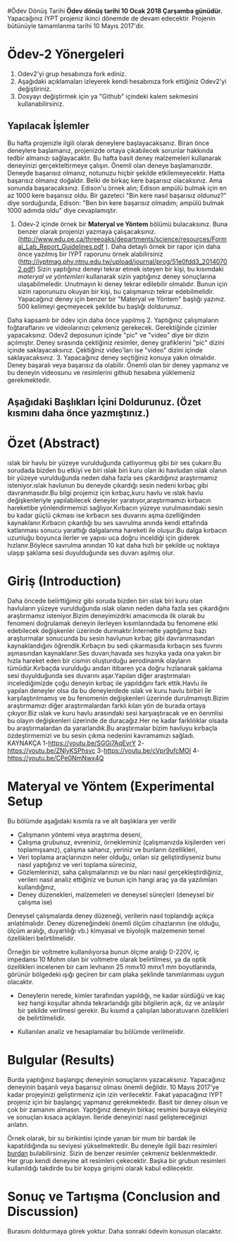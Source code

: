 #Ödev Dönüş Tarihi
**Ödev dönüş tarihi 10 Ocak 2018 Çarşamba günüdür.** Yapacağınız IYPT projeniz ikinci dönemde de devam edecektir. Projenin bütünüyle tamamlanma tarihi 10 Mayıs 2017'dir. 

# Ödev-2 Yönergeleri 
1. Odev2'yi grup hesabınıza fork ediniz. 
2. Aşağıdaki açıklamaları izleyerek kendi hesabınıza fork ettiğiniz Odev2'yi değiştiriniz. 
3. Dosyayı değiştirmek için ya "Github" içindeki kalem sekmesini kullanabilirsiniz. 

## Yapılacak İşlemler
Bu hafta projenizle ilgili olarak deneylere başlayacaksanız. Biran önce deneylere başlamanız, projenizde ortaya 
çıkabilecek sorunlar hakkında tedbir almanızı sağlayacaktır. Bu hafta basit deney malzemeleri kullanarak deneyinizi
gerçekteltirmeye çalışın. Önemli olan deneye başlamanızdır. Deneyde başarısız olmanız, notunuzu hiçbir şekilde etkilemeyecektir.
Hatta başarısız olmanız doğaldır. Belki de birkaç kere başarısız olacaksınız. Ama sonunda başaracaksınız. Edison'u örnek alın; 
Edison ampülü bulmak için en az 1000 kere başarısız oldu. Bir gazeteci "Bin kere nasıl başarısız oldunuz?" diye sorduğunda, 
Edison: "Ben bin kere başarısız olmadım; ampülü bulmak 1000 adımda oldu" diye cevaplamıştır. 

1. Ödev-2 içinde örnek bir **Materyal ve Yöntem** bölümü bulacaksınız. Buna benzer olarak projenizi yazmaya çalışacaksınız. (http://www.edu.pe.ca/threeoaks/departments/science/resources/Formal_Lab_Report_Guidelines.pdf ). Daha detaylı örnek bir rapor için daha önce yazılmış bir IYPT raporunu örnek alabilirsiniz (http://iyptmag.phy.ntnu.edu.tw/upload/journal/prog/51e0fdd3_20140702.pdf) Sizin yaptığınız deneyi tekrar etmek isteyen bir kişi, bu kısımdaki *materyal ve yöntemleri* kullanarak sizin yaptığınız deney sonuçlarına ulaşabilmeledir. Unutmayın ki deney tekrar edilebilir olmalıdır. Bunun için sizin raporunuzu okuyan bir kişi, bu çalışmanızı tekrar edebilmelidir. Yapacağınız deney için benzer bir "Materyal ve Yöntem" başlığı yazınız. 500 kelimeyi geçmeyecek şekilde bu başlığı doldurunuz. 

Daha kapsamlı bir ödev için daha önce yapılmış 
2. Yaptığınız çalışmaların foğtaraflarını ve videolarınızı çekmeniz gerekecek. Gerektiğinde çizimler yapacaksınız. Odev2 deposunun içinde "pic" ve "video" diye bir dizin açılmıştır. Deney sırasında çektiğiniz resimler, deney grafiklerini "pic" dizini içinde saklayacaksınız. Çektiğiniz video'ları ise "video" dizini içinde saklayacaksınız. 
3. Yapacağınız deney seçtiğiniz konuya yakın olmalıdır. Deney başaralı veya başarısız da olabilir. Önemli olan bir deney yapmanız ve bu deneyin videosunu ve resimlerini github hesabına yüklemeniz gerekmektedir. 

## Aşağıdaki Başlıkları İçini Doldurunuz. (Özet kısmını daha önce yazmıştınız.) 

# Özet (Abstract)
ıslak bir havlu bir yüzeye vurulduğunda çatlıyormuş gibi bir ses çukarır.Bu sorudada bizden bu etkiyi ve biri ıslak biri kuru olan iki havludan ıslak olanın bir yüzeye vurulduğunda neden daha fazla ses çıkardığınız araştırmamız isteniyor.ıslak havlunun bu deneyde çıkardığı sesin nedeni kırbaç gibi davranmasıdır.Bu bilgi projemiz için kırbaç,kuru havlu ve ıslak havlu değişkenleriyle yapılabilecek deneyler yaratıyor,araştırmamızı kırbacın hareketibe yönlendirmemizi sağlıyor.Kırbacın yüzeye vurulmasındaki sesin bu kadar güçlü çıkması ise kırbacın ses duvarını aşma özelliğinden kaynaklanır.Kırbacın çıkardığı bu ses savrulma anında kendi ettafında katlanması sonucu yarattığı dalgalanma hareketi ile oluşur.Bu dalga kırbacın uzunluğu boyunca ilerler ve yapısı uca doğru inceldiği için giderek hızlanır.Böylece savrulma anından 10 kat daha hızlı bir şekilde uç noktaya ulaşıp şaklama sesi duyulduğunda ses duvarı aşılmış olur.
# Giriş (Introduction)
Daha öncede belirttiğimiz gibi soruda bizden biri ıslak biri kuru olan havluların yüzeye vurulduğunda ıslak olanın neden daha fazla ses çıkardığını araştırmamız isteniyor.Bizim deneyimizdrki amacımıcda ilk olarak bu fenomeni doğrulamak deneyin ilerleyen kısımlarındada bu fenomene etki edebilecek değişkenler üzerinde durmaktır.İnternette yaptığımız bazı araşturmalar sonucunda bu sesin havlunun kırbaç gibi davranmasından kaynaklandığını öğrendik.Kırbaçın bu sedi çıkarmasıda kırbaçın ses fuvrını aşmasından kaynaklanır.Ses duvarı;havada ses hızıyka yada ona yakın bir hızla hareket eden bir cismin oluşturduğu aerodinamik olayların tümüdür.Kırbaçda vurulduğu andan itibaren yca doğru hızlanarak şaklama sesi duyulduğunda ses duvarını aşar.Yapılan diğer araştırmaları incelediğimizde çoğu deneyin kırbaç ile yapıldığını fark ettik.Havlu ile yapılan deneyler olsa da bu deneylerdede ıslak ve kuru havlu birbiri ile karşılaştırılmamış ve bu fenomenin değişkenleri üzerinde durulmamıştı.Bizim araştırmamızı diğer araştırmalardan farklı kılan yön de burada ortaya çıkıyor.Biz ıslak ve kuru havlu arasındaki sesi karşıaştıracak ve en öenmlisi bu olayın değişkenleri üzerinde de duracağız.Her ne kadar farklılıklar olsada bu araştırmalardan da yararlandık.Bu araştırmalar bizim havluyu kırbaçla özdeştirmemizi ve bu sesin çıkma nedenini kavramamızı sağladı.
KAYNAKÇA
1-https://youtu.be/SGGi7AqEvrY
2-https://youtu.be/ZNlyKSPhsvc
3-https://youtu.be/cVpr9ufcMOI
4-https://youtu.be/CPe0NmNwx4Q
# Materyal ve Yöntem (Experimental Setup

Bu bölümde aşağıdaki kısımla
ra ve alt başlıklara yer verilir

* Çalışmanın yöntemi veya araştırma deseni,
* Çalışma  grubunuz,  evreniniz,  örnekleminiz 
(çalışmanızda  kişilerden  veri  toplamışsanız),  çalışma 
sahanız, yeriniz ve bunların özellikleri,
* Veri toplama araçlarınızın neler olduğu, onları  siz geliştirdiyseniz bunu nasıl yaptığınız ve  veri 
toplama süreciniz,
* Gözlemlerinizi, saha çalışmalarınızı ve bu
nları nasıl gerçekleştirdiğiniz, verileri nasıl analiz ettiğiniz ve 
bunun için hangi araç ya da yazılımları kullandığınız,
* Deney düzenekleri, malzemeleri ve deneysel süreçleri (deneysel bir çalışma ise)

Deneysel çalışmalarda deney düzeneği, verilerin nasıl toplandığı açıkça anlatılmalıdır. Deney düzeneğindeki 
önemli ölçüm cihazlarının (ne olduğu, ölçüm aralığı, duyarlılığı vb.) kimyasal ve biyolojik malzemenin temel 
özellikleri  belirtilmelidir.  

Örneğin  bir voltmetre  kullanılıyorsa  bunun  ölçme  aralığı 0-220V, iç impedansı 10 Mohm olan bir voltmetre olarak belirtilmesi, ya da optik özellikleri incelenen bir cam 
levhanın 25 mmx10 mmx1 mm boyutlarında, görünür bölgedeki ışığı geçiren bir cam plaka şeklinde tanımlanması 
uygun olacaktır. 

* Deneylerin nerede, kimler tarafından yapıldığı, ne kadar sürdüğü ve kaç kez hangi koşullar altında 
tekrarlandığı gibi bilgilerin açık, öz ve anlaşılır bir şekilde verilmesi gerekir. Bu kısımd
a çalışılan 
laboratuvarın özellikleri de belirtilmelidir. 

* Kullanılan analiz ve hesaplamalar bu bölümde verilmelidir.

# Bulgular (Results)
Burda yaptığınız başlangıç deneyinin sonuçlarını yazacaksınız. Yapacağınız deneyinin başarılı veya başarısız olması önemli değildir. 10 Mayıs 2017'ye kadar projeyinizi geliştirmeniz için izin verilecektir. Fakat yapacağınız IYPT projeniz için bir başlangıç yapmanız gerekmektedir. Basit bir deney olsun ve çok bir zamanını almasın. Yaptığınız deneyin birkaç resmini buraya ekleyiniz ve sonuçları kısaca açıklayın. İleride deneyinizi nasıl geliştereceğinizi anlatın. 

Örnek olarak, bir su birikintisi içinde yanan bir mum bir bardak ile kapatıldığında su seviyesi yükselmektedir. Bu deneyle ilgili bazı resimleri [burdan](https://www.stevespanglerscience.com/lab/experiments/why-does-the-water-rise/) bulabilirsiniz. Sizin de benzer resimler çekmeniz beklenmektedir. Her grup kendi deneyine ait resimleri çekecektir. Başka bir grubun resimleri kullanıldığı takdirde bu bir kopya girişimi olarak kabul edilecektir. 


# Sonuç ve Tartışma (Conclusion and Discussion) 
Burasını doldurmaya görek yoktur. Daha sonraki ödevin konusun olacaktır. 


